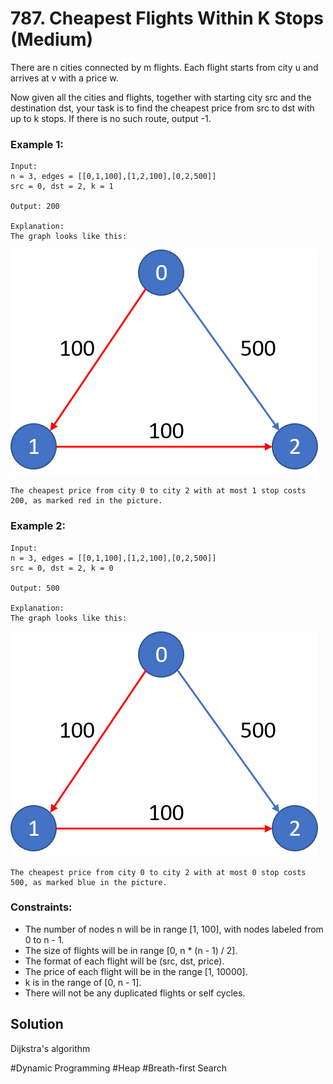 # 787. Cheapest Flights Within K Stops (Medium)

There are n cities connected by m flights. Each flight starts from city u and arrives at v with a price w.

Now given all the cities and flights, together with starting city src and the destination dst, your task is to find the cheapest price from src to dst with up to k stops. If there is no such route, output -1.

### Example 1:
```
Input: 
n = 3, edges = [[0,1,100],[1,2,100],[0,2,500]]
src = 0, dst = 2, k = 1

Output: 200

Explanation: 
The graph looks like this:
```
![example1](./787.png)
```
The cheapest price from city 0 to city 2 with at most 1 stop costs 200, as marked red in the picture.
```

### Example 2:
```
Input: 
n = 3, edges = [[0,1,100],[1,2,100],[0,2,500]]
src = 0, dst = 2, k = 0

Output: 500

Explanation: 
The graph looks like this:
```
![example2](./787.png)
```
The cheapest price from city 0 to city 2 with at most 0 stop costs 500, as marked blue in the picture.
```

### Constraints:
- The number of nodes n will be in range [1, 100], with nodes labeled from 0 to n - 1.
- The size of flights will be in range [0, n * (n - 1) / 2].
- The format of each flight will be (src, dst, price).
- The price of each flight will be in the range [1, 10000].
- k is in the range of [0, n - 1].
- There will not be any duplicated flights or self cycles.

## Solution
Dijkstra's algorithm

#Dynamic Programming #Heap #Breath-first Search
